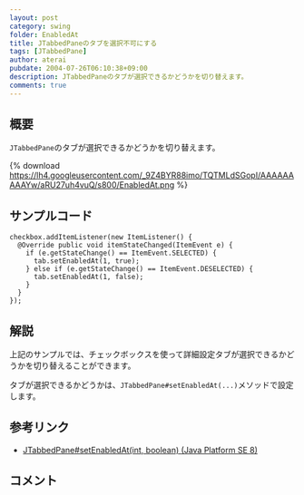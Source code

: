 ```yaml
---
layout: post
category: swing
folder: EnabledAt
title: JTabbedPaneのタブを選択不可にする
tags: [JTabbedPane]
author: aterai
pubdate: 2004-07-26T06:10:38+09:00
description: JTabbedPaneのタブが選択できるかどうかを切り替えます。
comments: true
---
```

## 概要
`JTabbedPane`のタブが選択できるかどうかを切り替えます。

{% download https://lh4.googleusercontent.com/_9Z4BYR88imo/TQTMLdSGopI/AAAAAAAAAYw/aRU27uh4vuQ/s800/EnabledAt.png %}

## サンプルコード
<pre class="prettyprint"><code>checkbox.addItemListener(new ItemListener() {
  @Override public void itemStateChanged(ItemEvent e) {
    if (e.getStateChange() == ItemEvent.SELECTED) {
      tab.setEnabledAt(1, true);
    } else if (e.getStateChange() == ItemEvent.DESELECTED) {
      tab.setEnabledAt(1, false);
    }
  }
});
</code></pre>

## 解説
上記のサンプルでは、チェックボックスを使って詳細設定タブが選択できるかどうかを切り替えることができます。

タブが選択できるかどうかは、`JTabbedPane#setEnabledAt(...)`メソッドで設定します。

## 参考リンク
- [JTabbedPane#setEnabledAt(int, boolean) (Java Platform SE 8)](http://docs.oracle.com/javase/jp/8/docs/api/javax/swing/JTabbedPane.html#setEnabledAt-int-boolean-)

<!-- dummy comment line for breaking list -->

## コメント
